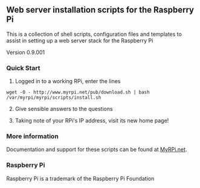 ## Web server installation scripts for the Raspberry Pi

This is a collection of shell scripts, configuration files and templates
to assist in setting up a web server stack for the Raspberry Pi

Version 0.9.001

### Quick Start

1. Logged in to a working RPi, enter the lines

```
wget -O - http://www.myrpi.net/pub/download.sh | bash  
/var/myrpi/myrpi/scripts/install.sh
```

2. Give sensible answers to the questions

3. Taking note of your RPi's IP address, visit its new home page!

### More information

Documentation and support for these scripts can be found at
[MyRPi.net](http://www.myrpi.net/wiki).

### Raspberry Pi

Raspberry Pi is a trademark of the Raspberry Pi Foundation
